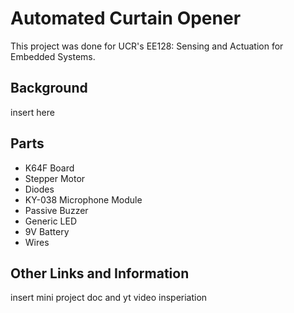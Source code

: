 # Automated Curtain Opener  
This project was done for UCR's EE128: Sensing and Actuation for Embedded Systems. 
## Background  
insert here
## Parts  
- K64F Board  
- Stepper Motor  
- Diodes  
- KY-038 Microphone Module  
- Passive Buzzer  
- Generic LED  
- 9V Battery
- Wires
## Other Links and Information 
insert mini project doc and yt video insperiation

